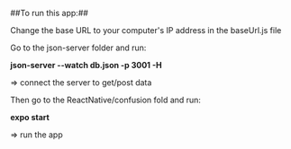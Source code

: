 ##To run this app:##

Change the base URL to your computer's IP address in the baseUrl.js file

Go to the json-server folder and run:

**json-server --watch db.json -p 3001 -H <IP address here>**

=> connect the server to get/post data

Then go to the ReactNative/confusion fold and run:

**expo start**

=> run the app
